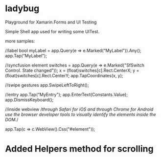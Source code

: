 # ladybug

Playground for Xamarin.Forms and UI Testing


Simple Shell app used for writing some UITest.

more samples:

//label
bool myLabel = app.Query(e => e.Marked(“MyLabel")).Any();
app.Tap(“MyLabel");

//syncfusion element
switches = app.Query(e => e.Marked("SfSwitch Control. State changed"));
x = (float)switches[c].Rect.CenterX;
y = (float)switches[c].Rect.CenterY;
app.TapCoordinates(x, y);

//swipe gestures
app.SwipeLeftToRight();

//entry
 app.Tap(“MyEntry"); 
 app.EnterText(Constants.Value);
 app.DismissKeyboard();



//inside webview
/*through Safari for iOS 
and through Chrome for Android 
use the browser developer tools 
to visually identify 
the elements inside the DOM.*/

 app.Tap(c => c.WebView().Css("#element"));
 
 
 # Added Helpers method for  scrolling
 
